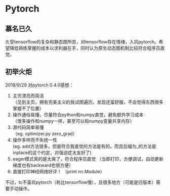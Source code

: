 # Pytorch

## 慕名已久
久受tensorflow的复杂和静态图所苦，对tensorflow存在情绪，入坑pytorch。希望降低熟练掌握的成本以求利器在手，同时认为原生动态图机制比较符合程序员直觉。

## 初举火炬
2018/9/29 对pytorch 0.4.0感想：  
1. 主页漂亮而简洁  
（见到主页，拥有完美主义的我试图遍历，发现还蛮舒服，不会觉得东西很多掌握不了位置）  
2. 操作通俗易懂，尽量符合python和numpy直觉，避免额外学习成本  
（很多操作和numpy一样，甚至可以和numpy变量共享内存）  
3. 源代码简单易懂  
（eg. optimizer.py zero_grad）  
4. 操作多样而不失统一性  
(eg. add方法很多，但是符合我直觉的方法是有的。而且后缀为_的方法是inplace的这个约定，对强迫症太友好了)  
5. eager模式真的是太爽了，符合程序员直觉
（当即打印，方便调试，自动更新梯度也有backward也很方便）  
6. 直接打印神经网络好评！
（print nn.Module）  


不过，tc不喜欢pytorch（称比tensorflow慢），且很多地方（可能是旧版本）需要手动操作。
